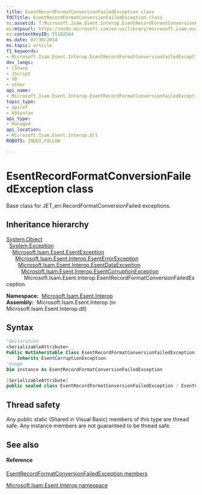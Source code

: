 ```yaml
---
title: EsentRecordFormatConversionFailedException class
TOCTitle: EsentRecordFormatConversionFailedException class
ms:assetid: T:Microsoft.Isam.Esent.Interop.EsentRecordFormatConversionFailedException
ms:mtpsurl: https://msdn.microsoft.com/en-us/library/microsoft.isam.esent.interop.esentrecordformatconversionfailedexception(v=EXCHG.10)
ms:contentKeyID: 55102564
ms.date: 07/30/2014
ms.topic: article
f1_keywords:
- Microsoft.Isam.Esent.Interop.EsentRecordFormatConversionFailedException
dev_langs:
- CSharp
- JScript
- VB
- other
api_name: 
- Microsoft.Isam.Esent.Interop.EsentRecordFormatConversionFailedException
topic_type: 
- apiref
- kbSyntax
api_type: 
- Managed
api_location: 
- Microsoft.Isam.Esent.Interop.dll
ROBOTS: INDEX,FOLLOW

---
```


# EsentRecordFormatConversionFailedException class

Base class for JET_err.RecordFormatConversionFailed exceptions.

## Inheritance hierarchy

[System.Object](https://docs.microsoft.com/dotnet/api/system.object?redirectedfrom=MSDN)  
  [System.Exception](https://docs.microsoft.com/dotnet/api/system.exception?redirectedfrom=MSDN)  
    [Microsoft.Isam.Esent.EsentException](dn292088\(v=exchg.10\).md)  
      [Microsoft.Isam.Esent.Interop.EsentErrorException](dn274314\(v=exchg.10\).md)  
        [Microsoft.Isam.Esent.Interop.EsentDataException](dn334392\(v=exchg.10\).md)  
          [Microsoft.Isam.Esent.Interop.EsentCorruptionException](dn274225\(v=exchg.10\).md)  
            Microsoft.Isam.Esent.Interop.EsentRecordFormatConversionFailedException  

**Namespace:**  [Microsoft.Isam.Esent.Interop](hh596136\(v=exchg.10\).md)  
**Assembly:**  Microsoft.Isam.Esent.Interop (in Microsoft.Isam.Esent.Interop.dll)

## Syntax

``` vb
'Declaration
<SerializableAttribute> _
Public NotInheritable Class EsentRecordFormatConversionFailedException _
    Inherits EsentCorruptionException
'Usage
Dim instance As EsentRecordFormatConversionFailedException
```

``` csharp
[SerializableAttribute]
public sealed class EsentRecordFormatConversionFailedException : EsentCorruptionException
```

## Thread safety

Any public static (Shared in Visual Basic) members of this type are thread safe. Any instance members are not guaranteed to be thread safe.

## See also

#### Reference

[EsentRecordFormatConversionFailedException members](dn319889\(v=exchg.10\).md)

[Microsoft.Isam.Esent.Interop namespace](hh596136\(v=exchg.10\).md)

